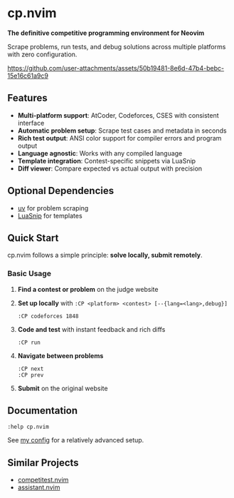 # cp.nvim

**The definitive competitive programming environment for Neovim**

Scrape problems, run tests, and debug solutions across multiple platforms with zero configuration.

https://github.com/user-attachments/assets/50b19481-8e6d-47b4-bebc-15e16c61a9c9

## Features

- **Multi-platform support**: AtCoder, Codeforces, CSES with consistent interface
- **Automatic problem setup**: Scrape test cases and metadata in seconds
- **Rich test output**: ANSI color support for compiler errors and program output
- **Language agnostic**: Works with any compiled language
- **Template integration**: Contest-specific snippets via LuaSnip
- **Diff viewer**: Compare expected vs actual output with precision

## Optional Dependencies

- [uv](https://docs.astral.sh/uv/) for problem scraping
- [LuaSnip](https://github.com/L3MON4D3/LuaSnip) for templates

## Quick Start

cp.nvim follows a simple principle: **solve locally, submit remotely**.

### Basic Usage

1. **Find a contest or problem** on the judge website
2. **Set up locally** with `:CP <platform> <contest> [--{lang=<lang>,debug}]`

   ```
   :CP codeforces 1848
   ```

3. **Code and test** with instant feedback and rich diffs

   ```
   :CP run
   ```

4. **Navigate between problems**

   ```
   :CP next
   :CP prev
   ```

5. **Submit** on the original website

## Documentation

```vim
:help cp.nvim
```

See [my config](https://github.com/barrett-ruth/dots/blob/main/nvim/lua/plugins/cp.lua) for a relatively advanced setup.

## Similar Projects

- [competitest.nvim](https://github.com/xeluxee/competitest.nvim)
- [assistant.nvim](https://github.com/A7Lavinraj/assistant.nvim)
